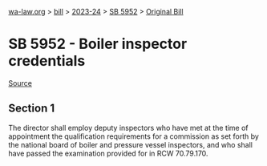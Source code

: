 [wa-law.org](/) > [bill](/bill/) > [2023-24](/bill/2023-24/) > [SB 5952](/bill/2023-24/sb/5952/) > [Original Bill](/bill/2023-24/sb/5952/1/)

# SB 5952 - Boiler inspector credentials

[Source](http://lawfilesext.leg.wa.gov/biennium/2023-24/Pdf/Bills/Senate%20Bills/5952.pdf)

## Section 1
The director shall employ deputy inspectors who  have met at the time of appointment the qualification requirements for a commission as set forth by the national board of boiler and pressure vessel inspectors, and who shall have passed the examination provided for in RCW 70.79.170.
